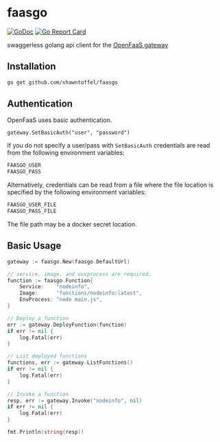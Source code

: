 # faasgo

[![GoDoc](https://godoc.org/github.com/shawntoffel/faasgo?status.svg)](https://godoc.org/github.com/shawntoffel/faasgo)  [![Go Report Card](https://goreportcard.com/badge/github.com/shawntoffel/faasgo)](https://goreportcard.com/report/github.com/shawntoffel/faasgo)

swaggerless golang api client for the [OpenFaaS gateway](https://github.com/openfaas/faas)

## Installation

```bash
go get github.com/shawntoffel/faasgo
```

## Authentication
OpenFaaS uses basic authentication. 

```
gateway.SetBasicAuth("user", "password")
```

If you do not specify a user/pass with `SetBasicAuth` credentials are read from the following environment variables:
```bash
FAASGO_USER
FAASGO_PASS
```

Alternatively, credentials can be read from a file where the file location is specified by the following environment variables:
```bash
FAASGO_USER_FILE
FAASGO_PASS_FILE
```
The file path may be a docker secret location. 

## Basic Usage

```go
gateway := faasgo.New(faasgo.DefaultUrl)

// service, image, and envprocess are required.
function := faasgo.Function{
	Service:    "nodeinfo",
	Image:      "functions/nodeinfo:latest",
	EnvProcess: "node main.js",
}

// Deploy a function
err := gateway.DeployFunction(function)
if err != nil {
	log.Fatal(err)
}

// List deployed functions
functions, err := gateway.ListFunctions()
if err != nil {
	log.Fatal(err)
}

// Invoke a function
resp, err := gateway.Invoke("nodeinfo", nil)
if err != nil {
	log.Fatal(err)
}

fmt.Println(string(resp))
```
